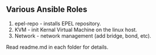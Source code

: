 ## Various Ansible Roles

1. epel-repo - installs EPEL repository.
2. KVM - init Kernal Virtual Machine on the linux host.
3. Network - network management (add bridge, bond, etc).

Read readme.md in each folder for details.
